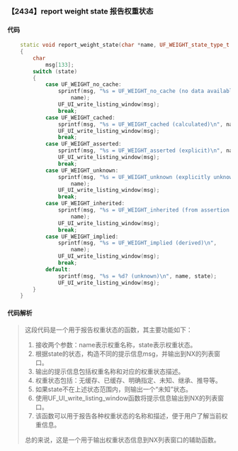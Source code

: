 ### 【2434】report weight state 报告权重状态

#### 代码

```cpp
    static void report_weight_state(char *name, UF_WEIGHT_state_type_t state)  
    {  
        char  
            msg[133];  
        switch (state)  
        {  
            case UF_WEIGHT_no_cache:  
                sprintf(msg, "%s = UF_WEIGHT_no_cache (no data available)\n",  
                    name);  
                UF_UI_write_listing_window(msg);  
                break;  
            case UF_WEIGHT_cached:  
                sprintf(msg, "%s = UF_WEIGHT_cached (calculated)\n", name);  
                UF_UI_write_listing_window(msg);  
                break;  
            case UF_WEIGHT_asserted:  
                sprintf(msg, "%s = UF_WEIGHT_asserted (explicit)\n", name);  
                UF_UI_write_listing_window(msg);  
                break;  
            case UF_WEIGHT_unknown:  
                sprintf(msg, "%s = UF_WEIGHT_unknown (explicitly unknown)\n",  
                    name);  
                UF_UI_write_listing_window(msg);  
                break;  
            case UF_WEIGHT_inherited:  
                sprintf(msg, "%s = UF_WEIGHT_inherited (from assertion on part)\n",  
                    name);  
                UF_UI_write_listing_window(msg);  
                break;  
            case UF_WEIGHT_implied:  
                sprintf(msg, "%s = UF_WEIGHT_implied (derived)\n",  
                    name);  
                UF_UI_write_listing_window(msg);  
                break;  
            default:  
                sprintf(msg, "%s = %d? (unknown)\n", name, state);  
                UF_UI_write_listing_window(msg);  
        }  
    }

```

#### 代码解析

> 这段代码是一个用于报告权重状态的函数，其主要功能如下：
>
> 1. 接收两个参数：name表示权重名称，state表示权重状态。
> 2. 根据state的状态，构造不同的提示信息msg，并输出到NX的列表窗口。
> 3. 输出的提示信息包括权重名称和对应的权重状态描述。
> 4. 权重状态包括：无缓存、已缓存、明确指定、未知、继承、推导等。
> 5. 如果state不在上述状态范围内，则输出一个“未知”状态。
> 6. 使用UF_UI_write_listing_window函数将提示信息输出到NX的列表窗口。
> 7. 该函数可以用于报告各种权重状态的名称和描述，便于用户了解当前权重信息。
>
> 总的来说，这是一个用于输出权重状态信息到NX列表窗口的辅助函数。
>
